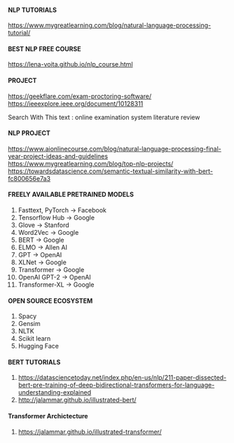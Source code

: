 #### NLP TUTORIALS
https://www.mygreatlearning.com/blog/natural-language-processing-tutorial/

#### BEST NLP FREE COURSE
https://lena-voita.github.io/nlp_course.html


#### PROJECT
https://geekflare.com/exam-proctoring-software/
https://ieeexplore.ieee.org/document/10128311

Search With This text : online examination system literature review

#### NLP PROJECT
https://www.aionlinecourse.com/blog/natural-language-processing-final-year-project-ideas-and-guidelines
https://www.mygreatlearning.com/blog/top-nlp-projects/
https://towardsdatascience.com/semantic-textual-similarity-with-bert-fc800656e7a3

#### FREELY AVAILABLE PRETRAINED MODELS
1. Fasttext, PyTorch -> Facebook
2. Tensorflow Hub -> Google
3. Glove -> Stanford
4. Word2Vec -> Google
5. BERT -> Google
6. ELMO -> Allen AI
7. GPT -> OpenAI
8. XLNet -> Google
9. Transformer -> Google
10. OpenAI GPT-2 -> OpenAI
11. Transformer-XL -> Google

#### OPEN SOURCE ECOSYSTEM 
1. Spacy 
2. Gensim
3. NLTK
4. Scikit learn
5. Hugging Face 

#### BERT TUTORIALS
1. https://datasciencetoday.net/index.php/en-us/nlp/211-paper-dissected-bert-pre-training-of-deep-bidirectional-transformers-for-language-understanding-explained
2. http://jalammar.github.io/illustrated-bert/
   
#### Transformer Archictecture
1. https://jalammar.github.io/illustrated-transformer/
